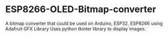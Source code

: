 # ESP8266-OLED-Bitmap-converter
A bitmap converter that could be used on Arduino, ESP32, ESP8266 using Adafruit GFX Library
Uses python tkinter library to display images.
